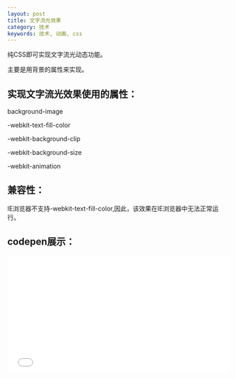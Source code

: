 ```yaml
---
layout: post
title: 文字流光效果
category: 技术
keywords: 技术, 动画, css
---
```


纯CSS即可实现文字流光动态功能。

主要是用背景的属性来实现。

## 实现文字流光效果使用的属性：

background-image  

-webkit-text-fill-color

-webkit-background-clip

-webkit-background-size

-webkit-animation

## 兼容性：

IE浏览器不支持-webkit-text-fill-color,因此，该效果在IE浏览器中无法正常运行。

## codepen展示：

<iframe height='265' scrolling='no' title='CSS文字流光效果' src='//codepen.io/niyungang/embed/EWZxNE/?height=265&theme-id=dark&default-tab=html&embed-version=2' frameborder='no' allowtransparency='true' allowfullscreen='true' style='width: 100%;'>See the Pen <a href='http://codepen.io/niyungang/pen/EWZxNE/'>CSS文字流光效果</a> by 倪云港 (<a href='http://codepen.io/niyungang'>@niyungang</a>) on <a href='http://codepen.io'>CodePen</a>.
</iframe>